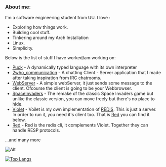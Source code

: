 ### About me:
I'm a software engineering student from UU.
I love :
- Exploring how things work.
- Building cool stuff.
- Tinkering around my Arch Installation
- Linux.
- Simplicity.


Below is the list of stuff I have worked/am working on:
  - [Puck](https://github.com/Probatio-Diabolica/Puck) - A dynamically typed language with its own interpreter
  - [2who_communication](https://github.com/Probatio-Diabolica/2Who_Communication) - A chatting Client - Server application that I made after taking inspiration from IRC chatrooms.
  - [WebServer](https://github.com/Probatio-Diabolica/WebServer) - A simple webServer, it just sends some message to the client. Ofcourse the client is going to be your Webbrowser. 
  - [SpaceInvaders](https://github.com/Probatio-Diabolica/Space_Invaders) - The remake of the classic Space Invaders game but unlike the classic version, you can move freely but there's no place to hide.
  - [Violet](https://github.com/Probatio-Diabolica/Violet) - Voilet is my own implementation of [REDIS](https://redis.io/about/). This is just a server. In order to run it, you need it's client too. That is [Red](https://github.com/Probatio-Diabolica/Red) you can find it below. 
  - [Red](https://github.com/Probatio-Diabolica/Red) - Red is the redis cli, it complements Violet. Together they can handle RESP protocols.

...and many more

![Alt](https://komarev.com/ghpvc/?username=Probatio-Diabolica&&color=bf526b&label=Profile%20views%20)

[![Top Langs](https://github-readme-stats.vercel.app/api/top-langs/?username=Probatio-Diabolica&hide=C&layout=compact&show_icons=true&theme=dracula)](https://github.com/Probatio-Diabolica/github-readme-stats)

